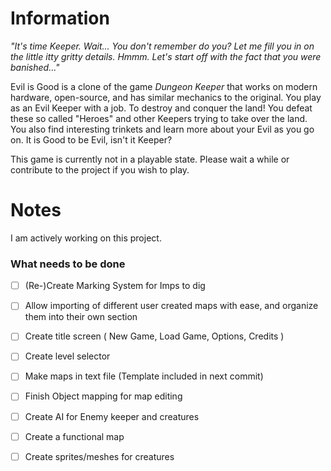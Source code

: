 # Information
*"It's time Keeper. Wait... You don't remember do you? Let me fill you in on the little itty gritty details. Hmmm. Let's start off with the fact that you were banished..."*

Evil is Good is a clone of the game *Dungeon Keeper* that works on modern hardware, open-source, and has similar mechanics to the original. You play as an Evil Keeper with a job. To destroy and conquer the land! You defeat these so called "Heroes" and other Keepers trying to take over the land. You also find interesting trinkets and learn more about your Evil as you go on. It is Good to be Evil, isn't it Keeper?

This game is currently not in a playable state. Please wait a while or contribute to the project if you wish to play.

# Notes

I am actively working on this project.

### What needs to be done

- [ ] (Re-)Create Marking System for Imps to dig

- [ ] Allow importing of different user created maps with ease, and organize them into their own section

- [ ] Create title screen ( New Game, Load Game, Options, Credits )

- [ ] Create level selector

- [ ] Make maps in text file (Template included in next commit)

- [ ] Finish Object mapping for map editing

- [ ] Create AI for Enemy keeper and creatures

- [ ] Create a functional map

- [ ] Create sprites/meshes for creatures
